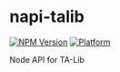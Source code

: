 # napi-talib

[![NPM Version](https://img.shields.io/npm/v/napi-talib)](https://www.npmjs.com/package/napi-talib)
[![Platform](https://img.shields.io/badge/platform-windows|linux|macos-yellow.svg)](https://github.com/shixiongfei/napi-talib)

Node API for TA-Lib
